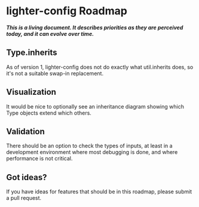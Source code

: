 # lighter-config Roadmap

***This is a living document. It describes priorities as they are perceived
today, and it can evolve over time.***

## Type.inherits
As of version 1, lighter-config does not do exactly what util.inherits does, so it's not a suitable swap-in replacement.

## Visualization
It would be nice to optionally see an inheritance diagram showing which Type objects extend which others.

## Validation
There should be an option to check the types of inputs, at least in a development environment where most debugging is done, and where performance is not critical.

## Got ideas?
If you have ideas for features that should be in this roadmap, please submit
a pull request.
